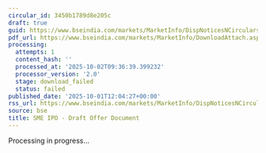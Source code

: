 ```yaml
---
circular_id: 3450b1789d8e205c
draft: true
guid: https://www.bseindia.com/markets/MarketInfo/DispNoticesNCirculars.aspx?Noticeid={CDE40978-1639-40BF-A7F1-884528E3F969}&noticeno=20251001-35&dt=10/01/2025&icount=35&totcount=83&flag=0
pdf_url: https://www.bseindia.com/markets/MarketInfo/DownloadAttach.aspx?id=20251001-35&attachedId=
processing:
  attempts: 1
  content_hash: ''
  processed_at: '2025-10-02T09:36:39.399232'
  processor_version: '2.0'
  stage: download_failed
  status: failed
published_date: '2025-10-01T12:04:27+00:00'
rss_url: https://www.bseindia.com/markets/MarketInfo/DispNoticesNCirculars.aspx?Noticeid={CDE40978-1639-40BF-A7F1-884528E3F969}&noticeno=20251001-35&dt=10/01/2025&icount=35&totcount=83&flag=0
source: bse
title: SME IPO - Draft Offer Document
---
```


Processing in progress...